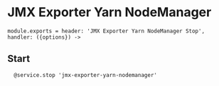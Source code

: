 
# JMX Exporter Yarn NodeManager

    module.exports = header: 'JMX Exporter Yarn NodeManager Stop', handler: ({options}) ->

## Start

      @service.stop 'jmx-exporter-yarn-nodemanager'
